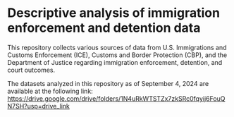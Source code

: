 # Descriptive analysis of immigration enforcement and detention data

This repository collects various sources of data from U.S. Immigrations and Customs Enforcement (ICE), Customs and Border Protection (CBP), and the Department of Justice regarding immigration enforcement, detention, and court outcomes.

The datasets analyzed in this repository as of September 4, 2024 are available at the following link: https://drive.google.com/drive/folders/1N4uRkWTSTZx7zkSRc0fqyij6FouQN7SH?usp=drive_link